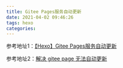 ```yaml
---
title: Gitee Pages服务自动更新
date: 2021-04-02 09:46:26
tags: hexo
categories:
---
```




参考地址1：[【Hexo】Gitee Pages服务自动更新](https://yezhechenyang.gitee.io/2020/100714980.html)

参考地址2：[解决 gitee page 无法自动更新](https://yang0033.gitee.io/2020/07/07/gitee-page-%E6%97%A0%E6%B3%95%E8%87%AA%E5%8A%A8%E6%9B%B4%E6%96%B0/)



